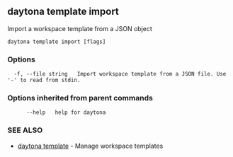 ## daytona template import

Import a workspace template from a JSON object

```
daytona template import [flags]
```

### Options

```
  -f, --file string   Import workspace template from a JSON file. Use '-' to read from stdin.
```

### Options inherited from parent commands

```
      --help   help for daytona
```

### SEE ALSO

* [daytona template](daytona_template.md)	 - Manage workspace templates

